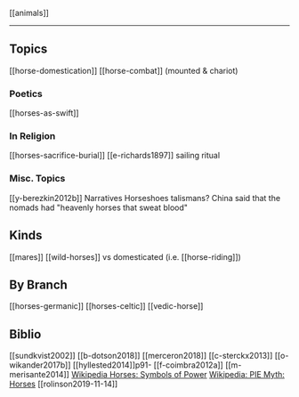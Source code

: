 [[animals]]

---

## Topics
[[horse-domestication]]
[[horse-combat]] (mounted & chariot)
### Poetics
[[horses-as-swift]]
### In Religion
[[horses-sacrifice-burial]]
[[e-richards1897]] sailing ritual

### Misc. Topics
[[y-berezkin2012b]] Narratives
Horseshoes talismans?
China said that the nomads had "heavenly horses that sweat blood"

## Kinds
[[mares]]
[[wild-horses]] vs domesticated (i.e. [[horse-riding]])

## By Branch
[[horses-germanic]]
[[horses-celtic]]
[[vedic-horse]]


## Biblio
[[sundkvist2002]]
[[b-dotson2018]]
[[merceron2018]]
[[c-sterckx2013]]
[[o-wikander2017b]]
[[hyllested2014]]p91-
[[f-coimbra2012a]]
[[m-merisante2014]]
[Wikipedia Horses: Symbols of Power](https://en.wikipedia.org/wiki/Domestication-of-the-horse#Horse-images-as-symbols-of-power)
[Wikipedia: PIE Myth: Horses](https://en.wikipedia.org/wiki/Proto-Indo-European-mythology#Other-propositions-3)
[[rolinson2019-11-14]]